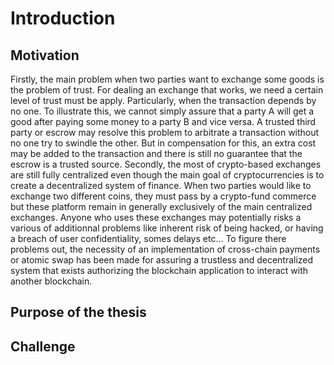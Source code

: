 # Introduction

## Motivation
Firstly, the main problem when two parties want to exchange some goods is the problem of trust. For dealing an exchange that works, we need a certain level of trust must be apply. Particularly, when the transaction depends by no one. To illustrate this, we cannot simply assure that a party A will get a good after paying some money to a party B and vice versa. A trusted third party or escrow may resolve this problem to arbitrate a transaction without no one try to swindle the other. But in compensation for this, an extra cost may be added to the transaction and there is still no guarantee that the escrow is a trusted source. Secondly, the most of crypto-based exchanges are still fully centralized even though the main goal of cryptocurrencies is to create a decentralized system of finance. When two parties would like to exchange two different coins, they must pass by a crypto-fund commerce but these platform remain in generally exclusively of the main centralized exchanges. Anyone who uses these exchanges may potentially risks a various of additionnal problems like inherent risk of being hacked, or having a breach of user confidentiality, somes delays etc... To figure there problems out, the necessity of an implementation of cross-chain payments or atomic swap has been made for assuring a trustless and decentralized system that exists authorizing the blockchain application to interact with another blockchain.

## Purpose of the thesis

## Challenge


